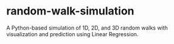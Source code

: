 # random-walk-simulation
A Python-based simulation of 1D, 2D, and 3D random walks with visualization and prediction using Linear Regression.
